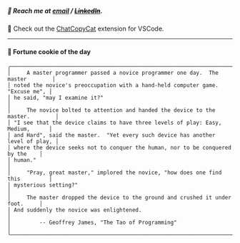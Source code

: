 ##### :calling: Reach me at **[email](mailto:johannes@stenmark.in)** ***/*** **[~~LinkedIn~~](https://www.linkedin.com/in/johannes-stenmark)**.
:feet: Check out the [ChatCopyCat](https://github.com/jstenmark/ChatCopyCat) extension for VSCode.

---
#### :cookie: Fortune cookie of the day
```smalltalk
╭────────────────────────────────────────────────────────────────────────────────╮
│     A master programmer passed a novice programmer one day.  The master        │
│ noted the novice's preoccupation with a hand-held computer game.  "Excuse me", │
│ he said, "may I examine it?"                                                   │
│     The novice bolted to attention and handed the device to the master.        │
│ "I see that the device claims to have three levels of play: Easy, Medium,      │
│ and Hard", said the master.  "Yet every such device has another level of play, │
│ where the device seeks not to conquer the human, nor to be conquered by the    │
│ human."                                                                        │
│     "Pray, great master," implored the novice, "how does one find this         │
│ mysterious setting?"                                                           │
│     The master dropped the device to the ground and crushed it under foot.     │
│ And suddenly the novice was enlightened.                                       │
│         -- Geoffrey James, "The Tao of Programming"                            │
╰────────────────────────────────────────────────────────────────────────────────╯
```
